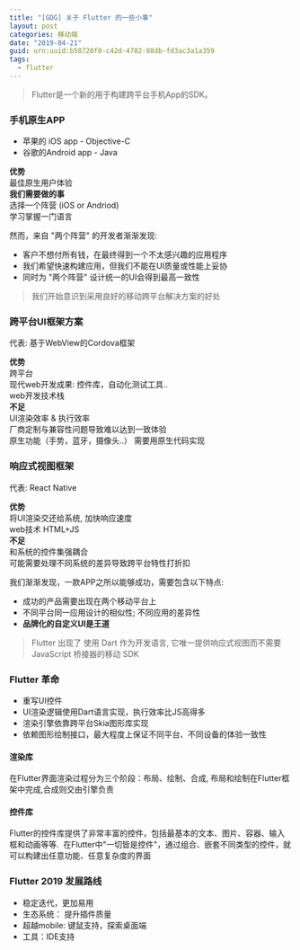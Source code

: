 ```yaml
---
title: "[GDG] 关于 Flutter 的一些小事"
layout: post
categories: 移动端
date: "2019-04-21"
guid: urn:uuid:b58720f0-c42d-4782-88db-fd3ac3a1a359
tags:
  - flutter
---
```


> Flutter是一个新的用于构建跨平台手机App的SDK。

### 手机原生APP
- 苹果的 iOS app - Objective-C
- 谷歌的Android app - Java

**优势**  
最佳原生用户体验   
**我们需要做的事**  
选择一个阵营 (iOS or Andriod)  
学习掌握一门语言
  
然而，来自 "两个阵营" 的开发者渐渐发现:  
- 客户不想付所有钱，在最终得到一个不太感兴趣的应用程序  
- 我们希望快速构建应用，但我们不能在UI质量或性能上妥协  
- 同时为 "两个阵营" 设计统一的UI会得到最高一致性  

> 我们开始意识到采用良好的移动跨平台解决方案的好处

### 跨平台UI框架方案
代表: 基于WebView的Cordova框架    

**优势**  
跨平台  
现代web开发成果: 控件库，自动化测试工具..   
web开发技术栈  
**不足**  
UI渲染效率 & 执行效率  
厂商定制与兼容性问题导致难以达到一致体验  
原生功能（手势，蓝牙，摄像头..） 需要用原生代码实现  

### 响应式视图框架  
代表: React Native    

**优势**  
将UI渲染交还给系统, 加快响应速度  
web技术 HTML+JS  
**不足**  
和系统的控件集强耦合  
可能需要处理不同系统的差异导致跨平台特性打折扣  

我们渐渐发现，一款APP之所以能够成功，需要包含以下特点:  
* 成功的产品需要出现在两个移动平台上
* 不同平台同一应用设计的相似性; 不同应用的差异性
* **品牌化的自定义UI是王道**

> Flutter 出现了
> 使用 Dart 作为开发语言, 它唯一提供响应式视图而不需要 JavaScript 桥接器的移动 SDK

### Flutter 革命
- 重写UI控件
- UI渲染逻辑使用Dart语言实现，执行效率比JS高得多
- 渲染引擎依靠跨平台Skia图形库实现
- 依赖图形绘制接口，最大程度上保证不同平台、不同设备的体验一致性

#### 渲染库
在Flutter界面渲染过程分为三个阶段：布局、绘制、合成, 布局和绘制在Flutter框架中完成,合成则交由引擎负责  

#### 控件库
Flutter的控件库提供了非常丰富的控件，包括最基本的文本、图片、容器、输入框和动画等等.  在Flutter中"一切皆是控件"，通过组合、嵌套不同类型的控件，就可以构建出任意功能、任意复杂度的界面    

### Flutter 2019 发展路线
* 稳定迭代，更加易用
* 生态系统： 提升插件质量
* 超越mobile: 键鼠支持，探索桌面端
* 工具：IDE支持




